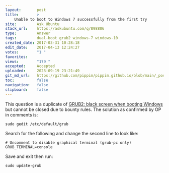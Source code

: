 ```yaml
---
layout:       post
title:        >
    Unable to boot to Windows 7 successfully from the first try
site:         Ask Ubuntu
stack_url:    https://askubuntu.com/q/898806
type:         Answer
tags:         dual-boot grub2 windows-7 windows-10
created_date: 2017-03-31 10:28:18
edit_date:    2017-04-13 12:24:27
votes:        "1 "
favorites:    
views:        "179 "
accepted:     Accepted
uploaded:     2023-09-19 23:21:49
git_md_url:   https://github.com/pippim/pippim.github.io/blob/main/_posts/2017/2017-03-31-Unable-to-boot-to-Windows-7-successfully-from-the-first-try.md
toc:          false
navigation:   false
clipboard:    false
---
```


This question is a duplicate of [GRUB2: black screen when booting Windows][1] but cannot be closed due to bounty rules. The solution as confirmed by OP in comments is:

``` 
sudo gedit /etc/default/grub
```

Search for the following and change the second line to look like:

``` 
# Uncomment to disable graphical terminal (grub-pc only)
GRUB_TERMINAL=console
```

Save and exit then run:

``` 
sudo update-grub
```




  [1]: https://askubuntu.com/questions/536745/grub2-black-screen-when-booting-windows/536757#536757
